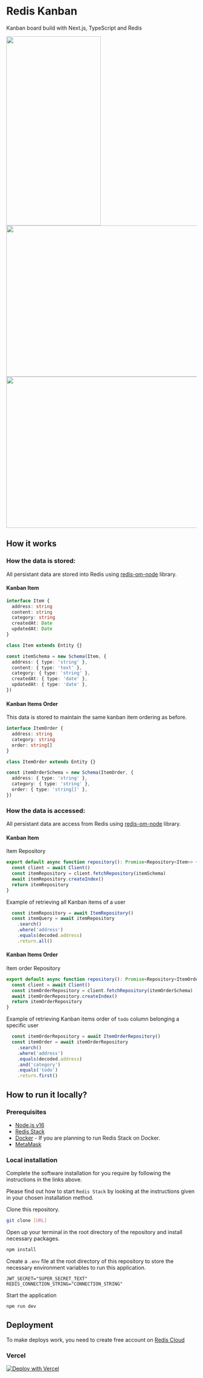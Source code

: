 # Redis Kanban

Kanban board build with Next.js, TypeScript and Redis

<img src="https://user-images.githubusercontent.com/16435270/185055969-522e034d-b62e-424b-8acd-a943186cf23e.png" width="250" height="500" />
<img src="https://user-images.githubusercontent.com/16435270/185056735-6ff8016c-2f23-4790-b1cb-9bde046f169e.png" width="700" height="400" />
<img src="https://user-images.githubusercontent.com/16435270/185056859-92d02b22-978a-4079-8708-7e9622d9b805.png" width="700" height="400" />

## How it works

### How the data is stored:

All persistant data are stored into Redis using [redis-om-node](https://github.com/redis/redis-om-node/) library.

#### Kanban Item

```ts
interface Item {
  address: string
  content: string
  category: string
  createdAt: Date
  updatedAt: Date
}

class Item extends Entity {}

const itemSchema = new Schema(Item, {
  address: { type: 'string' },
  content: { type: 'text' },
  category: { type: 'string' },
  createdAt: { type: 'date' },
  updatedAt: { type: 'date' },
})
```

#### Kanban Items Order

This data is stored to maintain the same kanban item ordering as before.

```ts
interface ItemOrder {
  address: string
  category: string
  order: string[]
}

class ItemOrder extends Entity {}

const itemOrderSchema = new Schema(ItemOrder, {
  address: { type: 'string' },
  category: { type: 'string' },
  order: { type: 'string[]' },
})
```

### How the data is accessed:

All persistant data are access from Redis using [redis-om-node](https://github.com/redis/redis-om-node/) library.

#### Kanban Item

Item Repository

```ts
export default async function repository(): Promise<Repository<Item>> {
  const client = await Client()
  const itemRepository = client.fetchRepository(itemSchema)
  await itemRepository.createIndex()
  return itemRepository
}
```

Example of retrieving all Kanban items of a user

```ts
  const itemRepository = await ItemRepository()
  const itemQuery = await itemRepository
    .search()
    .where('address')
    .equals(decoded.address)
    .return.all()
```

#### Kanban Items Order

Item order Repository

```ts
export default async function repository(): Promise<Repository<ItemOrder>> {
  const client = await Client()
  const itemOrderRepository = client.fetchRepository(itemOrderSchema)
  await itemOrderRepository.createIndex()
  return itemOrderRepository
}
```

Example of retrieving Kanban items order of `todo` column belonging a specific user

```ts
  const itemOrderRepository = await ItemOrderRepository()
  const itemOrder = await itemOrderRepository
    .search()
    .where('address')
    .equals(decoded.address)
    .and('category')
    .equals('todo')
    .return.first()
```

## How to run it locally?

### Prerequisites

- [Node.js v16](https://nodejs.org/en/)
- [Redis Stack](https://redis.io/docs/stack/get-started/install/)
- [Docker](https://docs.docker.com/engine/install/) - If you are planning to run Redis Stack on Docker.
- [MetaMask](https://metamask.io/download/)

### Local installation

Complete the software installation for you require by following the instructions in the links above.

Please find out how to start `Redis Stack` by looking at the instructions given in your chosen installation method.

Clone this repository.

```bash
git clone [URL]
```

Open up your terminal in the root directory of the repository and install necessary packages.

```bash
npm install
```

Create a `.env` file at the root directory of this repository to store the necessary environment variables to run this application.

```text
JWT_SECRET="SUPER_SECRET_TEXT"
REDIS_CONNECTION_STRING="CONNECTION_STRING"
```

Start the application

```bash
npm run dev
```

## Deployment

To make deploys work, you need to create free account on [Redis Cloud](https://redis.info/try-free-dev-to)

### Vercel

[![Deploy with Vercel](https://vercel.com/button)](https://vercel.com/new/clone?repository-url=https%3A%2F%2Fgithub.com%2Fluazhizhan%2Fredis-kanban&env=JWT_SECRET,REDIS_CONNECTION_STRING)
